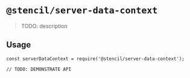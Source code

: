 # `@stencil/server-data-context`

> TODO: description

## Usage

```
const serverDataContext = require('@stencil/server-data-context');

// TODO: DEMONSTRATE API
```
